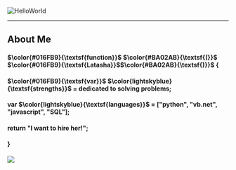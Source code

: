![HelloWorld](https://github.com/Latashajd40/Latashajd40/assets/97650423/7dd06ec2-657f-4d03-9d0f-ea0bdce2b42e) 

<hr>
<h2>About Me</h2>
<h4>$\color{#016FB9}{\textsf{function}}$ $\color{#BA02AB}{\textsf{(}}$ $\color{#016FB9}{\textsf{Latasha}}$$\color{#BA02AB}{\textsf{)}}$ {</h4>
<h4>$\color{#016FB9}{\textsf{var}}$ $\color{lightskyblue}{\textsf{strengths}}$ = dedicated to solving problems;</h4>
<h4>var $\color{lightskyblue}{\textsf{languages}}$ = ["python", "vb.net", "javascript", "SQL"];</h4>

<h4>return "I want to hire her!";</h4>
<h4>}</h4>


<ul></ul>
<ul></ul>
<div id="badges">
<a href="https://www.linkedin.com/in/latasha-jones-nc/"><img src="https://img.shields.io/badge/LinkedIn-blue?logo=linkedin&logoColor=white&style=for-the-badge"><a/>
</div>
